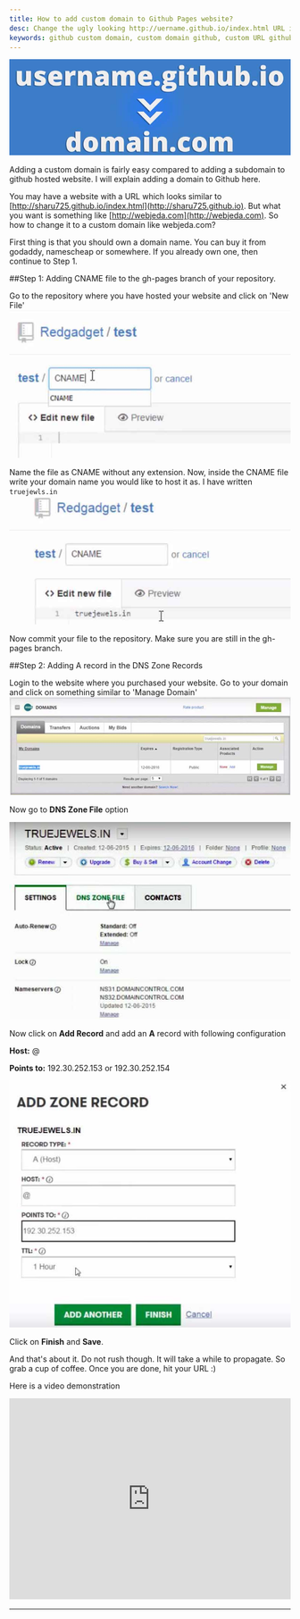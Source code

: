 ```yaml
---
title: How to add custom domain to Github Pages website?
desc: Change the ugly looking http://uername.github.io/index.html URL into a yourdomain.com format URL for your project hosted on Github pages. 
keywords: github custom domain, custom domain github, custom URL github website
---
```


![Configure custom domain to github website screenshot](/images/custom-domain-to-github-2.jpg "Configure custom domain to github website screenshot")


Adding a custom domain is fairly easy compared to adding a subdomain to github hosted website. I will explain adding a domain to Github here.

You may have a website with a URL which looks similar to [http://sharu725.github.io/index.html](http://sharu725.github.io). But what you want is something like [http://webjeda.com](http://webjeda.com). So how to change it to a custom domain like webjeda.com?

First thing is that you should own a domain name. You can buy it from godaddy, namescheap or somewhere. If you already own one, then continue to Step 1.


##Step 1: Adding CNAME file to the gh-pages branch of your repository.



Go to the repository where you have hosted your website and click on 'New File'
![Adding a CNAME file to github screenshot](/images/adding-CNAME-file-to-github-repository.JPG "Adding a CNAME file to github screenshot")

Name the file as CNAME without any extension. Now, inside the CNAME file write your domain name you would like to host it as. I have written ``` truejewls.in ```
![Adding domain name in CNAME file - github screenshot](/images/adding-domain-name-in-CNAME-file-github.JPG "Adding domain name in CNAME file - github screenshot")

Now commit your file to the repository. Make sure you are still in the gh-pages branch.


##Step 2: Adding A record in the DNS Zone Records



Login to the website where you purchased your website. Go to your domain and click on something similar to 'Manage Domain'
![Adding A record to DNS Zone Records - github screenshot](/images/Adding-A-record-to-DNS-github.JPG "Adding A record to DNS Zone Records - github screenshot")

Now go to **DNS Zone File** option

![Adding A record to DNS Zone Records - github screenshot](/images/Adding-A-record-to-DNS-github-2.JPG "Adding A record to DNS Zone Records - github screenshot")

Now click on **Add Record** and add an **A** record with following configuration

**Host:** @


**Points to:** 192.30.252.153 or 192.30.252.154

![Adding A record to DNS Zone Records - github screenshot](/images/Adding-A-record-to-DNS-github-3.JPG "Adding A record to DNS Zone Records - github screenshot")

Click on **Finish** and **Save**.

And that's about it. Do not rush though. It will take a while to propagate. So grab a cup of coffee. Once you are done, hit your URL :)



Here is a video demonstration
<iframe width="100%" height="360" src="https://www.youtube.com/embed/hUChaN-VRIc?rel=0" frameborder="0" allowfullscreen></iframe>

---
